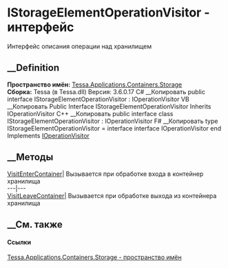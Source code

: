 # IStorageElementOperationVisitor - интерфейс
Интерфейс описания операции над хранилищем
## __Definition
 **Пространство имён:**
[Tessa.Applications.Containers.Storage](N_Tessa_Applications_Containers_Storage.htm)  
 **Сборка:** Tessa (в Tessa.dll) Версия: 3.6.0.17
C# __Копировать
     public interface IStorageElementOperationVisitor : IOperationVisitor
VB __Копировать
     Public Interface IStorageElementOperationVisitor
    	Inherits IOperationVisitor
C++ __Копировать
     public interface class IStorageElementOperationVisitor : IOperationVisitor
F# __Копировать
     type IStorageElementOperationVisitor = 
        interface
            interface IOperationVisitor
        end
Implements
    [IOperationVisitor](T_Tessa_Applications_Containers_IOperationVisitor.htm)
##  __Методы
[VisitEnterContainer](M_Tessa_Applications_Containers_Storage_IStorageElementOperationVisitor_VisitEnterContainer.htm)|
Вызывается при обработке входа в контейнер хранилища  
---|---  
[VisitLeaveContainer](M_Tessa_Applications_Containers_Storage_IStorageElementOperationVisitor_VisitLeaveContainer.htm)|
Вызывается при обработке выхода из контейнера хранилища  
## __См. также
#### Ссылки
[Tessa.Applications.Containers.Storage - пространство
имён](N_Tessa_Applications_Containers_Storage.htm)
